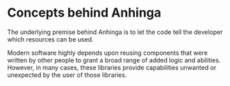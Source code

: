 # Concepts behind Anhinga

The underlying premise behind Anhinga is to let the code tell the developer which resources can be used.

Modern software highly depends upon reusing components that were written by other people to grant a broad range of added logic and abilities.  However, in many cases, these libraries provide capabilities unwanted or unexpected by the user of those libraries.
